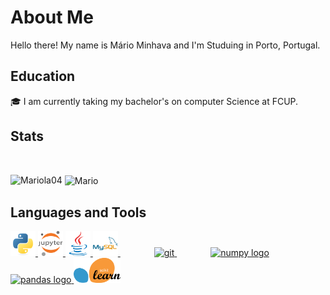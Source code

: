 # About Me

Hello there! My name is Mário Minhava and I'm Studuing in Porto, Portugal.

## Education

🎓 I am currently taking my bachelor's on computer Science at FCUP.

## Stats

<img src="https://komarev.com/ghpvc/?username=MAriola04&style=flat-square&color=blue" alt=""/>

<p><img align="left" src="https://github-readme-stats.vercel.app/api/top-langs?username=Mariola04&exclude_repo=Mariola04&show_icons=true&locale=en&layout=compact&hide=jupyter%20notebook" alt="Mariola04" /></p>

<p>&nbsp;<img align="center" src="https://github-readme-stats.vercel.app/api?username=Mariola04&show_icons=true&locale=en" alt="Mario" /></p>

## Languages and Tools

<div align="left">
  <a href="https://www.python.org" target="_blank" rel="noreferrer"> <img src="https://raw.githubusercontent.com/devicons/devicon/master/icons/python/python-original.svg" alt="python" width="40" height="40"/> </a>
  <a href="https://jupyter.org" target="_blank" rel="noreferrer"> <img src="https://github.com/devicons/devicon/blob/master/icons/jupyter/jupyter-original-wordmark.svg" alt="jupyter" width="40" height="40"/> </a>
  <a href="https://www.java.com" target="_blank" rel="noreferrer"> <img src="https://raw.githubusercontent.com/devicons/devicon/master/icons/java/java-original.svg" alt="java" width="40" height="40"/> </a>
  <a href="https://www.mysql.com/" target="_blank" rel="noreferrer"> <img src="https://raw.githubusercontent.com/devicons/devicon/master/icons/mysql/mysql-original-wordmark.svg" alt="mysql logo" width="40" height="40"/> </a>
  <img width="50" />
  <a href="https://git-scm.com/" target="_blank" rel="noreferrer"> <img src="https://www.vectorlogo.zone/logos/git-scm/git-scm-icon.svg" alt="git" width="40" height="40"/> </a>
  <img width="50" />
  <a href="https://www.numpy.org" target="_blank" rel="noreferrer"> <img src="https://cdn.jsdelivr.net/gh/devicons/devicon/icons/numpy/numpy-original.svg" height="40" alt="numpy logo"  />
  <a href="https://www.pandas.pydata.org" target="_blank" rel="noreferrer"><img src="https://cdn.jsdelivr.net/gh/devicons/devicon/icons/pandas/pandas-original.svg" height="40" alt="pandas logo"  />
  <a href="https://https://scikit-learn.org/" target="_blank" rel="noreferrer"><img src="https://github.com/scikit-learn/scikit-learn/blob/main/doc/logos/1280px-scikit-learn-logo.png" height="40" alt="scikit-learn logo"  />    
</div>
  
